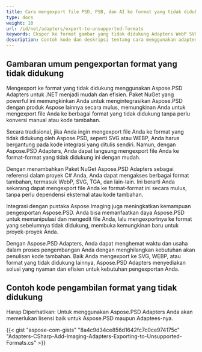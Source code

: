 ```yaml
---
title: Cara mengexport file PSD, PSB, dan AI ke format yang tidak didukung oleh Aspose.PSD
type: docs
weight: 10
url: /id/net/adapters/export-to-unsupported-formats
keywords: Ekspor ke format gambar yang tidak didukung Adapters WebP SVG PNG JPEG TIFF GIF BMP
description: Contoh kode dan deskripsi tentang cara menggunakan adapter untuk mengexport file PSD, PSB, dan AI ke format yang tidak didukung oleh Aspose.PSD
---
```


## Gambaran umum pengexportan format yang tidak didukung

Mengexport ke format yang tidak didukung menggunakan Aspose.PSD Adapters untuk .NET menjadi mudah dan efisien. Paket NuGet yang powerful ini memungkinkan Anda untuk mengintegrasikan Aspose.PSD dengan produk Aspose lainnya secara mulus, memungkinan Anda untuk mengexport file Anda ke berbagai format yang tidak didukung tanpa perlu konversi manual atau kode tambahan.

Secara tradisional, jika Anda ingin mengexport file Anda ke format yang tidak didukung oleh Aspose.PSD, seperti SVG atau WEBP, Anda harus bergantung pada kode integrasi yang ditulis sendiri. Namun, dengan Aspose.PSD Adapters, Anda dapat langsung mengexport file Anda ke format-format yang tidak didukung ini dengan mudah.

Dengan menambahkan Paket NuGet Aspose.PSD Adapters sebagai referensi dalam proyek C# Anda, Anda dapat mengakses berbagai format tambahan, termasuk WebP, SVG, TGA, dan lain-lain. Ini berarti Anda sekarang dapat mengexport file Anda ke format-format ini secara mulus, tanpa perlu dependensi eksternal atau kode tambahan.

Integrasi dengan pustaka Aspose.Imaging juga meningkatkan kemampuan pengexportan Aspose.PSD. Anda bisa memanfaatkan daya Aspose.PSD untuk memanipulasi dan mengedit file Anda, lalu mengexportnya ke format yang sebelumnya tidak didukung, membuka kemungkinan baru untuk proyek-proyek Anda.

Dengan Aspose.PSD Adapters, Anda dapat menghemat waktu dan usaha dalam proses pengembangan Anda dengan menghilangkan kebutuhan akan penulisan kode tambahan. Baik Anda mengexport ke SVG, WEBP, atau format yang tidak didukung lainnya, Aspose.PSD Adapters menyediakan solusi yang nyaman dan efisien untuk kebutuhan pengexportan Anda.

## Contoh kode pengambilan format yang tidak didukung

Harap Diperhatikan: Untuk menggunakan Aspose.PSD Adapters Anda akan memerlukan lisensi baik untuk Aspose.PSD maupun Adaptees-nya.

{{< gist "aspose-com-gists" "8a4c9d34ce856d1642fc7c0ce974175c" "Adapters-CSharp-Add-Imaging-Adapters-Exporting-to-Unsupported-Formats.cs" >}}
